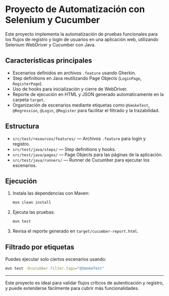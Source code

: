 # Proyecto de Automatización con Selenium y Cucumber

Este proyecto implementa la automatización de pruebas funcionales para los flujos de registro y login de usuarios en una aplicación web, utilizando Selenium WebDriver y Cucumber con Java.

## Características principales
- Escenarios definidos en archivos `.feature` usando Gherkin.
- Step definitions en Java reutilizando Page Objects (`LoginPage`, `RegisterPage`).
- Uso de hooks para inicialización y cierre de WebDriver.
- Reporte de ejecución en HTML y JSON generado automáticamente en la carpeta `target`.
- Organización de escenarios mediante etiquetas como `@SmokeTest`, `@Regression`, `@Login`, `@Register` para facilitar el filtrado y la trazabilidad.

## Estructura
- `src/test/resources/features/` — Archivos `.feature` para login y registro.
- `src/test/java/steps/` — Step definitions y hooks.
- `src/test/java/pages/` — Page Objects para las páginas de la aplicación.
- `src/test/java/runners/` — Runner de Cucumber para ejecutar los escenarios.

## Ejecución
1. Instala las dependencias con Maven:
   ```sh
   mvn clean install
   ```
2. Ejecuta las pruebas:
   ```sh
   mvn test
   ```
3. Revisa el reporte generado en `target/cucumber-report.html`.

## Filtrado por etiquetas
Puedes ejecutar solo ciertos escenarios usando:
```sh
mvn test -Dcucumber.filter.tags="@SmokeTest"
```

---

Este proyecto es ideal para validar flujos críticos de autenticación y registro, y puede extenderse fácilmente para cubrir más funcionalidades.
